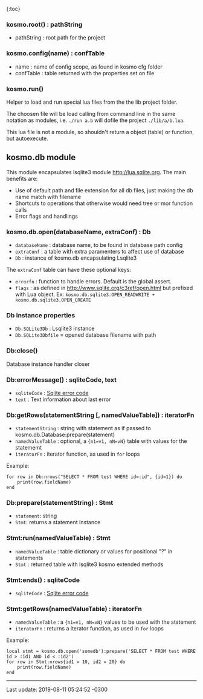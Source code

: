 {:toc}


### kosmo.root() : pathString

* pathString : root path for the project

### kosmo.config(name) : confTable

* name : name of config scope, as found in kosmo cfg folder
* confTable : table returned with the properties set on file

### kosmo.run()

Helper to load and run special lua files from the the lib project folder.

The choosen file will be load calling from command line in the same notation
as modules, i.e. `./run a.b` will dofile the project `./lib/a/b.lua`.

This lua file is not a module, so shouldn't return a object (table) or function,
but autoexecute.

## kosmo.db module

This module encapsulates lsqlite3 module <http://lua.sqlite.org>.
The main benefits are:

* Use of default path and file extension for all db files, just making the db name match with filename
* Shortcuts to operations that otherwise would need tree or mor function calls
* Error flags and handlings

### kosmo.db.open(databaseName, extraConf) : Db

* `databaseName` : database name, to be found in database path config
* `extraConf` : a table with extra paramenters to affect use of database
* `Db` : instance of kosmo.db encapsulating Lsqlite3

The `extraConf` table can have these optional keys:

* `errorfn` : function to handle errors. Default is the global assert.
* `flags` : as defined in <http://www.sqlite.org/c3ref/open.html> but prefixed with Lua object. Ex: `kosmo.db.sqlite3.OPEN_READWRITE + kosmo.db.sqlite3.OPEN_CREATE`

### Db instance properties

* `Db.SQLite3Db` : Lsqlite3 instance
* `Db.SQLite3Dbfile` = opened database filename with path

### Db:close()

Database instance handler closer

### Db:errorMessage() : sqliteCode, text

* `sqliteCode` : [Sqlite error code](https://www.sqlite.org/rescode.html#primary_result_code_list)
* `text` : Text information about last error

### Db:getRows(statementString [, namedValueTable]) : iteratorFn

* `statementString` : string with statement as if passed to kosmo.db.Database:prepare(statement)
* `namedValueTable` : optional, a `{n1=v1, nN=vN}` table with values for the statememt
* `iteratorFn` : iterator function, as used in `for` loops

Example:

```
for row in Db:nrows("SELECT * FROM test WHERE id=:id", {id=1}) do
    print(row.fieldName)
end
```

### Db:prepare(statementString) : Stmt

* `statement`: string
* `Stmt`: returns a statement instance

### Stmt:run(namedValueTable) : Stmt

* `namedValueTable` : table dictionary or values for positional "?" in statements
* `Stmt` : returned table with lsqlite3 kosmo extended methods

### Stmt:ends() : sqliteCode

* `sqliteCode` : [Sqlite error code](https://www.sqlite.org/rescode.html#primary_result_code_list)

### Stmt:getRows(namedValueTable) : iteratorFn

* `namedValueTable` : a `{n1=v1, nN=vN}` values to be used with the statement
* `iteratorFn` : returns a iterator function, as used in `for` loops

Example:

```
local stmt = kosmo.db.open('somedb'):prepare('SELECT * FROM test WHERE id > :id1 AND id < :id2')
for row in Stmt:nrows{id1 = 10, id2 = 20} do
    print(row.fieldName)
end
```

----------
Last update: 2019-08-11 05:24:52 -0300